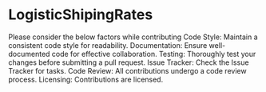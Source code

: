 # LogisticShipingRates

Please consider the below factors while contributing
Code Style:
Maintain a consistent code style for readability.
Documentation:
Ensure well-documented code for effective collaboration.
Testing:
Thoroughly test your changes before submitting a pull request.
Issue Tracker:
Check the Issue Tracker for tasks.
Code Review:
All contributions undergo a code review process.
Licensing:
Contributions are licensed.

